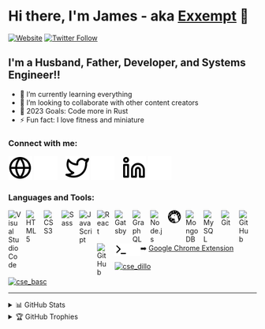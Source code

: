 # Hi there, I'm James - aka [Exxempt][website] 👋 

[![Website](https://img.shields.io/website?label=codeSTACKr.com&style=for-the-badge&url=https%3A%2F%2Fexxempt.dev)](https://exxempt.dev)
[![Twitter Follow](https://img.shields.io/twitter/follow/codeSTACKr?color=1DA1F2&logo=twitter&style=for-the-badge)](https://twitter.com/intent/follow?original_referer=https%3A%2F%2Fgithub.com%2FcodeSTACKr&screen_name=codeSTACKr)

## I'm a Husband, Father, Developer, and Systems Engineer!!

- 🌱 I’m currently learning everything
- 👯 I’m looking to collaborate with other content creators
- 🥅 2023 Goals: Code more in Rust
- ⚡ Fun fact: I love fitness and miniature

### Connect with me:

[![website](./img/globe-light.svg)](https://exxempt.dev#gh-light-mode-only)
[![website](./img/globe-dark.svg)](https://exxempt.dev#gh-dark-mode-only)
&nbsp;&nbsp;
[![website](./img/twitter-light.svg)](https://twitter.com/exxemptdev#gh-light-mode-only)
[![website](./img/twitter-dark.svg)](https://twitter.com/exxemptdev#gh-dark-mode-only)
&nbsp;&nbsp;
[![website](./img/linkedin-light.svg)](https://linkedin.com/in/#gh-light-mode-only)
[![website](./img/linkedin-dark.svg)](https://linkedin.com/in/#gh-dark-mode-only)

### Languages and Tools:

[<img align="left" alt="Visual Studio Code" width="26px" src="https://cdn.jsdelivr.net/gh/devicons/devicon/icons/vscode/vscode-original.svg" style="padding-right:10px;" />][website]
[<img align="left" alt="HTML5" width="26px" src="https://cdn.jsdelivr.net/gh/devicons/devicon/icons/html5/html5-original.svg" style="padding-right:10px;" />][website]
[<img align="left" alt="CSS3" width="26px" src="https://cdn.jsdelivr.net/gh/devicons/devicon/icons/css3/css3-original.svg" style="padding-right:10px;" />][website]
[<img align="left" alt="Sass" width="26px" src="https://cdn.jsdelivr.net/gh/devicons/devicon/icons/sass/sass-original.svg" style="padding-right:10px;" />][website]
[<img align="left" alt="JavaScript" width="26px" src="https://cdn.jsdelivr.net/gh/devicons/devicon/icons/javascript/javascript-original.svg" style="padding-right:10px;" />][website]
[<img align="left" alt="React" width="26px" src="https://cdn.jsdelivr.net/gh/devicons/devicon/icons/react/react-original.svg" style="padding-right:10px;" />][website]
[<img align="left" alt="Gatsby" width="26px" src="https://cdn.jsdelivr.net/gh/devicons/devicon/icons/gatsby/gatsby-original.svg" style="padding-right:10px;" />][website]
[<img align="left" alt="GraphQL" width="26px" src="https://cdn.jsdelivr.net/gh/devicons/devicon/icons/graphql/graphql-plain.svg" style="padding-right:10px;" />][website]
[<img align="left" alt="Node.js" width="26px" src="https://cdn.jsdelivr.net/gh/devicons/devicon/icons/nodejs/nodejs-original.svg" style="padding-right:10px;" />][website]
[<img align="left" alt="Deno" width="26px" src="./img/deno-light.svg" style="padding-right:10px;" />][website]
[<img align="left" alt="MongoDB" width="26px" src="https://cdn.jsdelivr.net/gh/devicons/devicon/icons/mongodb/mongodb-original.svg" style="padding-right:10px;" />][website]
[<img align="left" alt="MySQL" width="26px" src="https://cdn.jsdelivr.net/gh/devicons/devicon/icons/mysql/mysql-original.svg" style="padding-right:10px;" />][website]
[<img align="left" alt="Git" width="26px" src="https://cdn.jsdelivr.net/gh/devicons/devicon/icons/git/git-original.svg" style="padding-right:10px;" />][website]
[<img align="left" alt="GitHub" width="26px" src="https://user-images.githubusercontent.com/3369400/139447912-e0f43f33-6d9f-45f8-be46-2df5bbc91289.png" style="padding-right:10px;" />][website]
[<img align="left" alt="GitHub" width="26px" src="https://user-images.githubusercontent.com/3369400/139448065-39a229ba-4b06-434b-bc67-616e2ed80c8f.png" style="padding-right:10px;" />][website]
[<img align="left" alt="Terminal" width="26px" src="./img/terminal-light.svg" />][website]
[<img align="left" alt="Terminal" width="26px" src="./img/terminal-dark.svg" />][website]

<br />
<br />

---

➡️ [Google Chrome Extension](https://chrome.google.com/webstore/search/exxempt)

[![cse_dillo](https://img.shields.io/website?label=codeSTACKr.com&style=for-the-badge&url=https%3A%2F%2Fexxempt.dev)](https://chrome.google.com/webstore/detail/dillo-me-tool/adeiiccfiaoojihmdgicoicobbonalkk)

[![cse_basc](https://img.shields.io/website?label=codeSTACKr.com&style=for-the-badge&url=https%3A%2F%2Fexxempt.dev)](https://chrome.google.com/webstore/detail/basc-me-tool/acilpehmkdennemmdkbmanfnfdplfgaa)

---
 
<details>
  <summary>📊 GitHub Stats</summary>

![](https://github-readme-stats.vercel.app/api?username=Exxempt&theme=dark&hide_border=false&include_all_commits=false&count_private=false)<br/>
![](https://github-readme-streak-stats.herokuapp.com/?user=Exxempt&theme=dark&hide_border=false)<br/>
![](https://github-readme-stats.vercel.app/api/top-langs/?username=Exxempt&theme=dark&hide_border=false&include_all_commits=false&count_private=false&layout=compact)  
<!--
  <img align="left" alt="Exxempt's GitHub Stats" src="https://github-readme-stats.vercel.app/api?username=exxempt&show_icons=true&hide_border=false&title_color=ff652f&icon_color=FFE400&bg_color=09131B&text_color=ffffff&border_color=0c1a25" />
-->
</details>

<details>
  <summary>🏆 GitHub Trophies</summary>
  
![](https://github-profile-trophy.vercel.app/?username=Exxempt&theme=radical&no-frame=false&no-bg=false&margin-w=4)

</details>


[website]: https://exxempt.dev
[cse_basc]: https://chrome.google.com/webstore/detail/basc-me-tool/acilpehmkdennemmdkbmanfnfdplfgaa 
[cse_dillo]: https://chrome.google.com/webstore/detail/dillo-me-tool/adeiiccfiaoojihmdgicoicobbonalkk 
[twitter]: https://twitter.com/exxemptdev
[linkedin]: https://linkedin.com/in/d